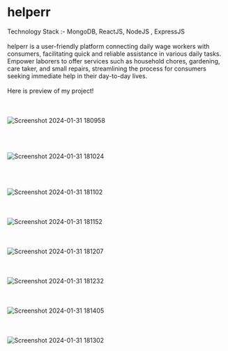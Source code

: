 # helperr

Technology Stack :- MongoDB, ReactJS, NodeJS , ExpressJS
<br></br>
helperr is a user-friendly platform connecting daily wage workers with consumers, facilitating quick and reliable assistance in various daily tasks. Empower laborers to offer services such as household chores, gardening, care taker, and small repairs, streamlining the process for consumers seeking immediate help in their day-to-day lives.
<br></br>
Here is preview of my project!
<br></br>
<br></br>
![Screenshot 2024-01-31 180958](https://github.com/Anushkajoshii/helperr/assets/89680319/94ef77ae-265b-43f6-9215-f046595ec733)
<br></br>
<br></br>

![Screenshot 2024-01-31 181024](https://github.com/Anushkajoshii/helperr/assets/89680319/7e1cd000-a392-4095-abbd-5b1347d9e4ce)
<br></br>
<br></br>

![Screenshot 2024-01-31 181102](https://github.com/Anushkajoshii/helperr/assets/89680319/94fe7317-cb48-48a9-bb76-530bd53382f0)
<br></br>
<br></br>
![Screenshot 2024-01-31 181152](https://github.com/Anushkajoshii/helperr/assets/89680319/ac7d7086-d471-49aa-87d3-84e0c1f20b4c)
<br></br>
<br></br>
![Screenshot 2024-01-31 181207](https://github.com/Anushkajoshii/helperr/assets/89680319/ac806863-7391-4d4c-bf9d-8477493d7a0c)
<br></br>
<br></br>
![Screenshot 2024-01-31 181232](https://github.com/Anushkajoshii/helperr/assets/89680319/62e7a6d5-264b-4110-ace5-fda6f51630f9)
<br></br>
<br></br>
![Screenshot 2024-01-31 181405](https://github.com/Anushkajoshii/helperr/assets/89680319/bc6c94a9-c0f8-44f0-babb-ffd8ce79ef2a)
<br></br>
<br></br>
![Screenshot 2024-01-31 181302](https://github.com/Anushkajoshii/helperr/assets/89680319/960922ac-ab96-4094-b86a-aba1f35c4dff)
<br></br>


